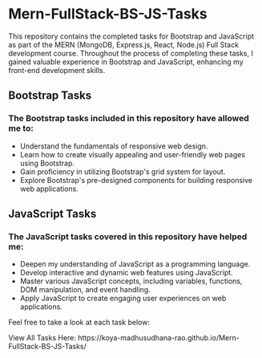 # Mern-FullStack-BS-JS-Tasks

This repository contains the completed tasks for Bootstrap and JavaScript as part of the MERN (MongoDB, Express.js, React, Node.js) Full Stack development course. Throughout the process of completing these tasks, I gained valuable experience in Bootstrap and JavaScript, enhancing my front-end development skills.

## Bootstrap Tasks
### The Bootstrap tasks included in this repository have allowed me to:

- Understand the fundamentals of responsive web design.
- Learn how to create visually appealing and user-friendly web pages using Bootstrap.
- Gain proficiency in utilizing Bootstrap's grid system for layout.
- Explore Bootstrap's pre-designed components for building responsive web applications.
  
## JavaScript Tasks
### The JavaScript tasks covered in this repository have helped me:

- Deepen my understanding of JavaScript as a programming language.
- Develop interactive and dynamic web features using JavaScript.
- Master various JavaScript concepts, including variables, functions, DOM manipulation, and event handling.
- Apply JavaScript to create engaging user experiences on web applications.

<p>Feel free to take a look at each task below:</p>
View All Tasks Here: <https://koya-madhusudhana-rao.github.io/Mern-FullStack-BS-JS-Tasks/>
https://koya-madhusudhana-rao.github.io/Mern-FullStack-BS-JS-Tasks/
